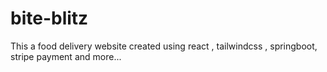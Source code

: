 # bite-blitz
This a food delivery website created using react , tailwindcss , springboot, stripe payment and more...

